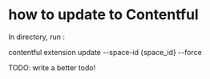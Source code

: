 # how to update to Contentful

In directory, run :

  contentful extension update --space-id {space_id} --force

TODO: write a better todo!